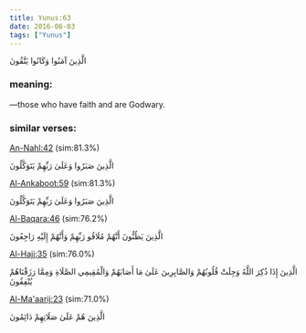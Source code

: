 ```yaml
---
title: Yunus:63
date: 2016-06-03
tags: ["Yunus"]
---
```

الَّذِينَ آمَنُوا وَكَانُوا يَتَّقُونَ
### meaning: 
—those who have faith and are Godwary.
### similar verses: 

[An-Nahl:42](/16/42) (sim:81.3%)

الَّذِينَ صَبَرُوا وَعَلَىٰ رَبِّهِمْ يَتَوَكَّلُونَ

[Al-Ankaboot:59](/29/59) (sim:81.3%)

الَّذِينَ صَبَرُوا وَعَلَىٰ رَبِّهِمْ يَتَوَكَّلُونَ

[Al-Baqara:46](/2/46) (sim:76.2%)

الَّذِينَ يَظُنُّونَ أَنَّهُمْ مُلَاقُو رَبِّهِمْ وَأَنَّهُمْ إِلَيْهِ رَاجِعُونَ

[Al-Hajj:35](/22/35) (sim:76.0%)

الَّذِينَ إِذَا ذُكِرَ اللَّهُ وَجِلَتْ قُلُوبُهُمْ وَالصَّابِرِينَ عَلَىٰ مَا أَصَابَهُمْ وَالْمُقِيمِي الصَّلَاةِ وَمِمَّا رَزَقْنَاهُمْ يُنْفِقُونَ

[Al-Ma'aarij:23](/70/23) (sim:71.0%)

الَّذِينَ هُمْ عَلَىٰ صَلَاتِهِمْ دَائِمُونَ
